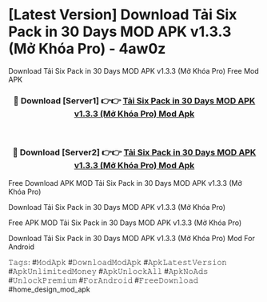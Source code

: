 # [Latest Version] Download Tải Six Pack in 30 Days MOD APK v1.3.3 (Mở Khóa Pro) - 4aw0z

Download Tải Six Pack in 30 Days MOD APK v1.3.3 (Mở Khóa Pro) Free Mod APK

<div align="center">
<h3>🔴 Download [Server1] 👉👉 <a href="https://apk-comot.site?title=Tải_Six_Pack_in_30_Days_MOD_APK_v1.3.3_(Mở_Khóa_Pro)">Tải Six Pack in 30 Days MOD APK v1.3.3 (Mở Khóa Pro) Mod Apk</a></h3><br>

<h3>🔴 Download [Server2] 👉👉 <a href="https://apk-comot.site?title=Tải_Six_Pack_in_30_Days_MOD_APK_v1.3.3_(Mở_Khóa_Pro)">Tải Six Pack in 30 Days MOD APK v1.3.3 (Mở Khóa Pro) Mod Apk</a></h3>
</div>


Free Download APK MOD Tải Six Pack in 30 Days MOD APK v1.3.3 (Mở Khóa Pro)

Download Tải Six Pack in 30 Days MOD APK v1.3.3 (Mở Khóa Pro) 

Free APK MOD Tải Six Pack in 30 Days MOD APK v1.3.3 (Mở Khóa Pro) 

Download Tải Six Pack in 30 Days MOD APK v1.3.3 (Mở Khóa Pro) Mod For Android

𝚃𝚊𝚐𝚜: #𝙼𝚘𝚍𝙰𝚙𝚔 #𝙳𝚘𝚠𝚗𝚕𝚘𝚊𝚍𝙼𝚘𝚍𝙰𝚙𝚔 #𝙰𝚙𝚔𝙻𝚊𝚝𝚎𝚜𝚝𝚅𝚎𝚛𝚜𝚒𝚘𝚗 #𝙰𝚙𝚔𝚄𝚗𝚕𝚒𝚖𝚒𝚝𝚎𝚍𝙼𝚘𝚗𝚎𝚢 #𝙰𝚙𝚔𝚄𝚗𝚕𝚘𝚌𝚔𝙰𝚕𝚕 #𝙰𝚙𝚔𝙽𝚘𝙰𝚍𝚜 #𝚄𝚗𝚕𝚘𝚌𝚔𝙿𝚛𝚎𝚖𝚒𝚞𝚖 #𝙵𝚘𝚛𝙰𝚗𝚍𝚛𝚘𝚒𝚍 #𝙵𝚛𝚎𝚎𝙳𝚘𝚠𝚗𝚕𝚘𝚊𝚍 #home_design_mod_apk